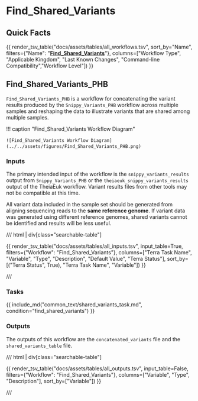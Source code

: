 # Find_Shared_Variants

## Quick Facts

{{ render_tsv_table("docs/assets/tables/all_workflows.tsv", sort_by="Name", filters={"Name": "[**Find_Shared_Variants**](../workflows/phylogenetic_construction/find_shared_variants.md)"}, columns=["Workflow Type", "Applicable Kingdom", "Last Known Changes", "Command-line Compatibility","Workflow Level"]) }}

## Find_Shared_Variants_PHB

`Find_Shared_Variants_PHB` is a workflow for concatenating the variant results produced by the `Snippy_Variants_PHB` workflow across multiple samples and reshaping the data to illustrate variants that are shared among multiple samples.

!!! caption "Find_Shared_Variants Workflow Diagram"

    ![Find_Shared_Variants Workflow Diagram](../../assets/figures/Find_Shared_Variants_PHB.png)

### Inputs

The primary intended input of the workflow is the `snippy_variants_results` output from `Snippy_Variants_PHB` or the `theiaeuk_snippy_variants_results` output of the TheiaEuk workflow. Variant results files from other tools may not be compatible at this time.

All variant data included in the sample set should be generated from aligning sequencing reads to the **same reference genome**. If variant data was generated using different reference genomes, shared variants cannot be identified and results will be less useful.

/// html | div[class="searchable-table"]

{{ render_tsv_table("docs/assets/tables/all_inputs.tsv", input_table=True, filters={"Workflow": "Find_Shared_Variants"}, columns=["Terra Task Name", "Variable", "Type", "Description", "Default Value", "Terra Status"], sort_by=[("Terra Status", True), "Terra Task Name", "Variable"]) }}

///

### Tasks

{{ include_md("common_text/shared_variants_task.md", condition="find_shared_variants") }}

### Outputs

The outputs of this workflow are the `concatenated_variants` file and the `shared_variants_table` file.

/// html | div[class="searchable-table"]

{{ render_tsv_table("docs/assets/tables/all_outputs.tsv", input_table=False, filters={"Workflow": "Find_Shared_Variants"}, columns=["Variable", "Type", "Description"], sort_by=["Variable"]) }}

///
